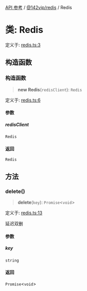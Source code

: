 [API 参考](../../../index.md) / [@142vip/redis](../index.md) / Redis

# 类: Redis

定义于: [redis.ts:3](https://github.com/142vip/core-x/blob/d59cdcda9f62fc93dcb0efb54c66772997c75711/packages/redis/src/redis.ts#L3)

## 构造函数

### 构造函数

> **new Redis**(`redisClient`): `Redis`

定义于: [redis.ts:6](https://github.com/142vip/core-x/blob/d59cdcda9f62fc93dcb0efb54c66772997c75711/packages/redis/src/redis.ts#L6)

#### 参数

##### redisClient

`Redis`

#### 返回

`Redis`

## 方法

### delete()

> **delete**(`key`): `Promise`\<`void`\>

定义于: [redis.ts:13](https://github.com/142vip/core-x/blob/d59cdcda9f62fc93dcb0efb54c66772997c75711/packages/redis/src/redis.ts#L13)

延迟双删

#### 参数

##### key

`string`

#### 返回

`Promise`\<`void`\>
